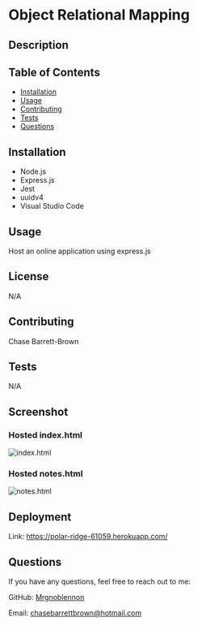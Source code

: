 
# Object Relational Mapping

## Description


## 
  ## Table of Contents
  - [Installation](#installation)
  - [Usage](#usage)
  - [Contributing](#contributing)
  - [Tests](#tests)
  - [Questions](#questions)
  


## Installation
- Node.js
- Express.js
- Jest 
- uuidv4
- Visual Studio Code

## Usage
Host an online application using express.js

## License
N/A


## Contributing
Chase Barrett-Brown

## Tests

N/A

## Screenshot
### Hosted index.html
![index.html](./develop/assets/index.PNG)

### Hosted notes.html
![notes.html](./develop/assets/Notes.PNG)

## Deployment

Link: https://polar-ridge-61059.herokuapp.com/

## Questions
If you have any questions, feel free to reach out to me:

GitHub: [Mrgnoblennon](https://github.com/Mrgnoblennon)

Email: chasebarrettbrown@hotmail.com

